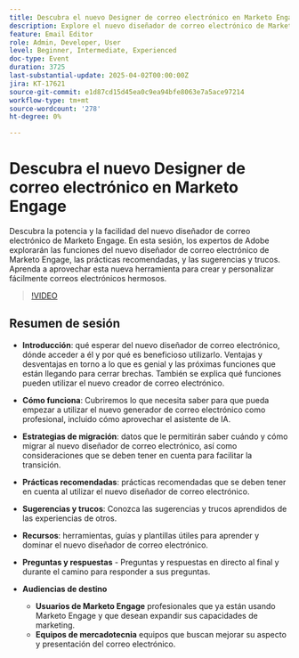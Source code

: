 ```yaml
---
title: Descubra el nuevo Designer de correo electrónico en Marketo Engage
description: Explore el nuevo diseñador de correo electrónico de Marketo Engage con los expertos en Adobe. Conozca las funciones, las prácticas recomendadas, las sugerencias, las estrategias de migración y mucho más para mejorar su marketing por correo electrónico.
feature: Email Editor
role: Admin, Developer, User
level: Beginner, Intermediate, Experienced
doc-type: Event
duration: 3725
last-substantial-update: 2025-04-02T00:00:00Z
jira: KT-17621
source-git-commit: e1d87cd15d45ea0c9ea94bfe8063e7a5ace97214
workflow-type: tm+mt
source-wordcount: '278'
ht-degree: 0%

---
```



# Descubra el nuevo Designer de correo electrónico en Marketo Engage

Descubra la potencia y la facilidad del nuevo diseñador de correo electrónico de Marketo Engage. En esta sesión, los expertos de Adobe explorarán las funciones del nuevo diseñador de correo electrónico de Marketo Engage, las prácticas recomendadas, y las sugerencias y trucos. Aprenda a aprovechar esta nueva herramienta para crear y personalizar fácilmente correos electrónicos hermosos.

>[!VIDEO](https://video.tv.adobe.com/v/3456026/?learn=on&enablevpops)

## Resumen de sesión

* **Introducción**: qué esperar del nuevo diseñador de correo electrónico, dónde acceder a él y por qué es beneficioso utilizarlo.  Ventajas y desventajas en torno a lo que es genial y las próximas funciones que están llegando para cerrar brechas.  También se explica qué funciones pueden utilizar el nuevo creador de correo electrónico.

* **Cómo funciona**: Cubriremos lo que necesita saber para que pueda empezar a utilizar el nuevo generador de correo electrónico como profesional, incluido cómo aprovechar el asistente de IA.

* **Estrategias de migración**: datos que le permitirán saber cuándo y cómo migrar al nuevo diseñador de correo electrónico, así como consideraciones que se deben tener en cuenta para facilitar la transición.

* **Prácticas recomendadas**: prácticas recomendadas que se deben tener en cuenta al utilizar el nuevo diseñador de correo electrónico.

* **Sugerencias y trucos**: Conozca las sugerencias y trucos aprendidos de las experiencias de otros.

* **Recursos**: herramientas, guías y plantillas útiles para aprender y dominar el nuevo diseñador de correo electrónico.

* **Preguntas y respuestas** - Preguntas y respuestas en directo al final y durante el camino para responder a sus preguntas.

* **Audiencias de destino**

   * **Usuarios de Marketo Engage** profesionales que ya están usando Marketo Engage y que desean expandir sus capacidades de marketing.
   * **Equipos de mercadotecnia** equipos que buscan mejorar su aspecto y presentación del correo electrónico.